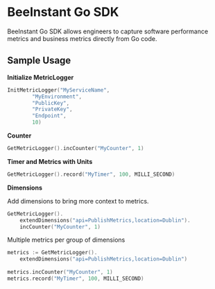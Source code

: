 # BeeInstant Go SDK
BeeInstant Go SDK allows engineers to capture software performance metrics and business metrics directly from Go code.

## Sample Usage
**Initialize MetricLogger**
```go
InitMetricLogger("MyServiceName",
        "MyEnvironment",
        "PublicKey",
        "PrivateKey",
        "Endpoint",
        10)
```

**Counter**
```go
GetMetricLogger().incCounter("MyCounter", 1)
```

**Timer and Metrics with Units**
```go
GetMetricLogger().record("MyTimer", 100, MILLI_SECOND)
```

**Dimensions**

Add dimensions to bring more context to metrics.
```go
GetMetricLogger().
    extendDimensions("api=PublishMetrics,location=Dublin").
    incCounter("MyCounter", 1)
```

Multiple metrics per group of dimensions
```go
metrics := GetMetricLogger().
    extendDimensions("api=PublishMetrics,location=Dublin")
    
metrics.incCounter("MyCounter", 1)
metrics.record("MyTimer", 100, MILLI_SECOND)
```
